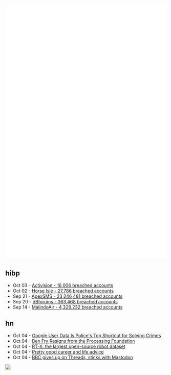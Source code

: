 ![Metrics](https://raw.githubusercontent.com/phixion/phixion/master/metrics.svg)

## hibp

<!--
for https://github.com/phixion/phixion/blob/main/.github/workflows/feeds.yml
-->
<!--START_SECTION:haveibeenpwnd-->
- Oct 03 - [Activision - 16,006 breached accounts](https://haveibeenpwned.com/PwnedWebsites#Activision)
- Oct 02 - [Horse Isle - 27,786 breached accounts](https://haveibeenpwned.com/PwnedWebsites#HorseIsle)
- Sep 21 - [ApexSMS - 23,246,481 breached accounts](https://haveibeenpwned.com/PwnedWebsites#ApexSMS)
- Sep 20 - [dBforums - 363,468 breached accounts](https://haveibeenpwned.com/PwnedWebsites#dBforums)
- Sep 14 - [MalindoAir - 4,328,232 breached accounts](https://haveibeenpwned.com/PwnedWebsites#MalindoAir)
<!--END_SECTION:haveibeenpwnd-->

## hn

<!--
for https://github.com/phixion/phixion/blob/main/.github/workflows/feeds.yml
-->
<!--START_SECTION:hn-->
- Oct 04 - [Google User Data Is Police's Top Shortcut for Solving Crimes](https://www.bloomberg.com/news/features/2023-09-28/google-user-data-is-police-s-top-shortcut-for-solving-crimes)
- Oct 04 - [Ben Fry Resigns from the Processing Foundation](https://twitter.com/ben_fry/status/1709400641456501020)
- Oct 04 - [RT-X: the largest open-source robot dataset](https://robotics-transformer-x.github.io/)
- Oct 04 - [Pretty good career and life advice](https://moxie.org/2013/01/07/career-advice.html)
- Oct 04 - [BBC gives up on Threads, sticks with Mastodon](https://darnell.day/bbc-gives-up-on-threads-by-instagram-sticks-with-mastodon)
<!--END_SECTION:hn-->

<!--
for https://yhype.me
-->
![](https://hit.yhype.me/github/profile?user_id=13013670)
